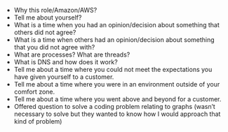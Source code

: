 - Why this role/Amazon/AWS?
- Tell me about yourself?
- What is a time when you had an opinion/decision about something that others did not agree?
- What is a time when others had an opinion/decision about something that you did not agree with?
- What are processes? What are threads?
- What is DNS and how does it work?
- Tell me about a time where you could not meet the expectations you have given yourself to a customer.
- Tell me about a time where you were in an environment outside of your comfort zone.
- Tell me about a time where you went above and beyond for a customer.
- Offered question to solve a coding problem relating to graphs (wasn’t necessary to solve but they wanted to know how I would approach that kind of problem)
